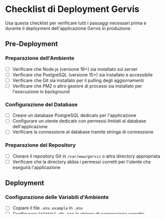 # Checklist di Deployment Gervis

Usa questa checklist per verificare tutti i passaggi necessari prima e durante il deployment dell'applicazione Gervis in produzione.

## Pre-Deployment

### Preparazione dell'Ambiente

- [ ] Verificare che Node.js (versione 18+) sia installato sul server
- [ ] Verificare che PostgreSQL (versione 15+) sia installato e accessibile
- [ ] Verificare che Git sia installato per il pulling degli aggiornamenti
- [ ] Verificare che PM2 o altro gestore di processi sia installato per l'esecuzione in background

### Configurazione del Database

- [ ] Creare un database PostgreSQL dedicato per l'applicazione
- [ ] Configurare un utente dedicato con permessi limitati al database dell'applicazione
- [ ] Verificare la connessione al database tramite stringa di connessione

### Preparazione del Repository

- [ ] Clonare il repository Git in `/var/www/gervis` o altra directory appropriata
- [ ] Verificare che la directory abbia i permessi corretti per l'utente che eseguirà l'applicazione

## Deployment

### Configurazione delle Variabili d'Ambiente

- [ ] Copiare il file `.env.example` in `.env`
- [ ] Configurare `DATABASE_URL` con la stringa di connessione corretta
- [ ] Configurare `BASE_URL` con l'URL pubblico dell'applicazione
- [ ] Configurare `SMTP_USER` e `SMTP_PASS` con le credenziali di Aruba
- [ ] Generare e configurare `SESSION_SECRET` con una stringa casuale sicura
- [ ] Eseguire `./create-env-file.sh` per verificare la configurazione

### Installazione delle Dipendenze

- [ ] Eseguire `npm ci` per installare le dipendenze esatte dal package-lock.json
- [ ] Verificare che tutte le dipendenze siano state installate correttamente
- [ ] Eseguire `npm run build` per compilare l'applicazione

### Preparazione del Database

- [ ] Eseguire `npm run db:push` per inizializzare lo schema del database
- [ ] Verificare che lo schema sia stato creato correttamente

### Configurazione del Process Manager

- [ ] Configurare PM2 con `ecosystem.config.cjs`
- [ ] Avviare l'applicazione con `pm2 start ecosystem.config.cjs`
- [ ] Configurare PM2 per l'avvio automatico all'avvio del sistema

### Configurazione del Web Server

- [ ] Configurare Nginx o Apache come reverse proxy
- [ ] Configurare SSL/TLS con Let's Encrypt o altro provider di certificati
- [ ] Configurare i domini e sottodomini richiesti
- [ ] Verificare che il web server possa comunicare con l'applicazione Node.js

## Post-Deployment

### Verifica della Funzionalità

- [ ] Verificare che il sito sia accessibile tramite browser
- [ ] Testare la registrazione e il login di un nuovo utente
- [ ] Verificare che le email vengano inviate correttamente (test-smtp.js)
- [ ] Testare il flusso di onboarding di un cliente
- [ ] Verificare che il database mantenga correttamente i dati

### Monitoraggio e Logging

- [ ] Verificare che i log dell'applicazione siano accessibili e leggibili
- [ ] Configurare il monitoraggio di base per CPU, memoria e spazio su disco
- [ ] Configurare avvisi per errori critici o problemi di risorse

### Backup

- [ ] Configurare backup automatici del database PostgreSQL
- [ ] Configurare backup del codice e dei file di configurazione
- [ ] Verificare che i backup possano essere ripristinati correttamente

## Risoluzione dei Problemi Comuni

### Errori di Connessione al Database

- [ ] Verificare la stringa di connessione nel file `.env`
- [ ] Controllare che PostgreSQL sia in esecuzione (`systemctl status postgresql`)
- [ ] Verificare firewall e regole di accesso remoto al DB

### Errori di Invio Email

- [ ] Verificare le credenziali SMTP nel file `.env`
- [ ] Testare la connessione SMTP con `node test-smtp.js`
- [ ] Consultare la documentazione specifica di Aruba in `configurazione-email-aruba.md`

### Errori di Accesso al Sito

- [ ] Verificare la configurazione del web server
- [ ] Controllare che l'applicazione Node.js sia in esecuzione
- [ ] Verificare le regole del firewall e apertura delle porte

## Note di Sicurezza

- Tutte le password e chiavi segrete devono essere forti e uniche
- Il file `.env` deve avere permessi restrittivi (600 o rwx------)
- L'accesso SSH al server deve essere limitato a chiavi e non permettere accesso con password
- Attivare fail2ban o meccanismi simili di protezione contro attacchi brute force

---

Data di ultimo aggiornamento: 19/03/2025